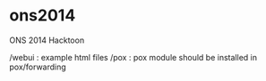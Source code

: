 ons2014
=======

ONS 2014 Hacktoon

/webui : example html files
/pox   : pox module should be installed in pox/forwarding

